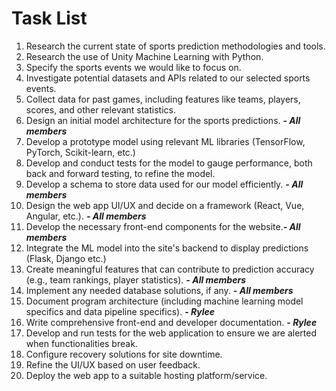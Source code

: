 # Task List

1. Research the current state of sports prediction methodologies and tools.
2. Research the use of Unity Machine Learning with Python.
3. Specify the sports events we would like to focus on.
4. Investigate potential datasets and APIs related to our selected sports events.
5. Collect data for past games, including features like teams, players, scores, and other relevant statistics.
6. Design an initial model architecture for the sports predictions. ***- All members***
7. Develop a prototype model using relevant ML libraries (TensorFlow, PyTorch, Scikit-learn, etc.)
8. Develop and conduct tests for the model to gauge performance, both back and forward testing, to refine the model.
9. Develop a schema to store data used for our model efficiently. ***- All members***
10. Design the web app UI/UX and decide on a framework (React, Vue, Angular, etc.). ***- All members***
12. Develop the necessary front-end components for the website.***- All members***
13. Integrate the ML model into the site's backend to display predictions (Flask, Django etc.)
14. Create meaningful features that can contribute to prediction accuracy (e.g., team rankings, player statistics). ***- All members***
15. Implement any needed database solutions, if any. ***- All members***
16. Document program architecture (including machine learning model specifics and data pipeline specifics). ***- Rylee***
17. Write comprehensive front-end and developer documentation. ***- Rylee***
18. Develop and run tests for the web application to ensure we are alerted when functionalities break.
21. Configure recovery solutions for site downtime. 
22. Refine the UI/UX based on user feedback.
23. Deploy the web app to a suitable hosting platform/service. 
